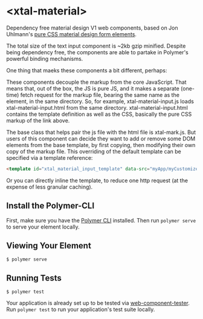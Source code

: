 # \<xtal-material\>

Dependency free material design V1 web components, based on Jon Uhlmann's [pure CSS material design form elements](https://codepen.io/jonnitto/pen/OVmvPB). 

The total size of the text input component is ~2kb gzip minified.  Despite being dependency free, the components are able to partake in Polymer's powerful binding mechanisms.

One thing that maeks these components a bit different, perhaps:

These components decouple the markup from the core JavaScript.  That means that, out of the box, the JS is pure JS, and it makes a separate (one-time) fetch request for the markup file, bearing the same name as the element, in the same directory.  So, for example, xtal-material-input.js loads xtal-material-input.html from the same directory.  xtal-material-input.html contains the template definition as well as the CSS, basically the pure CSS markup of the link above.

The base class that helps pair the js file with the html file is xtal-mark.js.  But users of this component can decide they want to add or remove some DOM elements from the base template, by first copying, then modifying their own copy of the markup file.  This overriding of the default template can be specified via a template reference:

```html
<template id="xtal_material_input_template" data-src="myApp/myCustomizedVersion/my-neon-lipstick-text-box.html"></template>
```

Or you can directly inline the template, to reduce one http request (at the expense of less granular caching).

## Install the Polymer-CLI

First, make sure you have the [Polymer CLI](https://www.npmjs.com/package/polymer-cli) installed. Then run `polymer serve` to serve your element locally.

## Viewing Your Element

```
$ polymer serve
```

## Running Tests

```
$ polymer test
```

Your application is already set up to be tested via [web-component-tester](https://github.com/Polymer/web-component-tester). Run `polymer test` to run your application's test suite locally.

